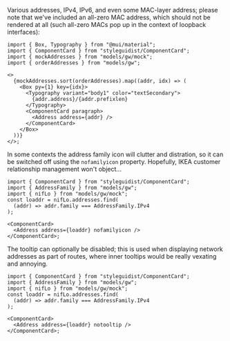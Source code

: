Various addresses, IPv4, IPv6, and even some MAC-layer address; please note that
we've included an all-zero MAC address, which should not be rendered at all
(such all-zero MACs pop up in the context of loopback interfaces):

```tsx
import { Box, Typography } from "@mui/material";
import { ComponentCard } from "styleguidist/ComponentCard";
import { mockAddresses } from "models/gw/mock";
import { orderAddresses } from "models/gw";

<>
  {mockAddresses.sort(orderAddresses).map((addr, idx) => (
    <Box py={1} key={idx}>
      <Typography variant="body1" color="textSecondary">
        {addr.address}/{addr.prefixlen}
      </Typography>
      <ComponentCard paragraph>
        <Address address={addr} />
      </ComponentCard>
    </Box>
  ))}
</>;
```

In some contexts the address family icon will clutter and distration, so it can
be switched off using the `nofamilyicon` property. Hopefully, IKEA customer
relationship management won't object...

```tsx
import { ComponentCard } from "styleguidist/ComponentCard";
import { AddressFamily } from "models/gw";
import { nifLo } from "models/gw/mock";
const loaddr = nifLo.addresses.find(
  (addr) => addr.family === AddressFamily.IPv4
);

<ComponentCard>
  <Address address={loaddr} nofamilyicon />
</ComponentCard>;
```

The tooltip can optionally be disabled; this is used when displaying network
addresses as part of routes, where inner tooltips would be really vexating and
annoying.

```tsx
import { ComponentCard } from "styleguidist/ComponentCard";
import { AddressFamily } from "models/gw";
import { nifLo } from "models/gw/mock";
const loaddr = nifLo.addresses.find(
  (addr) => addr.family === AddressFamily.IPv4
);

<ComponentCard>
  <Address address={loaddr} notooltip />
</ComponentCard>;
```
